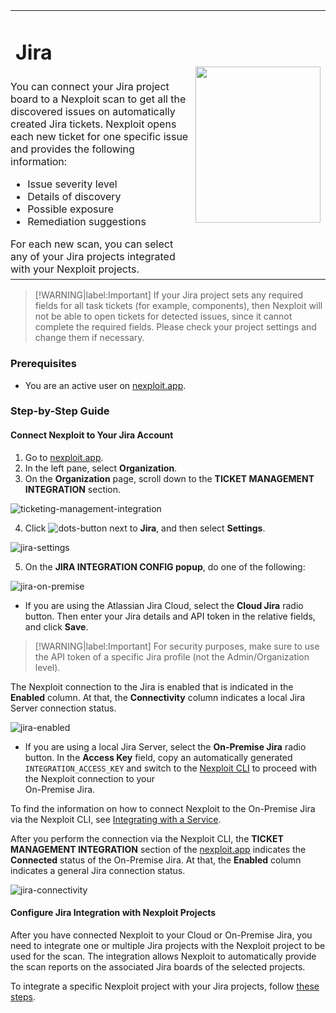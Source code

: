 <table id="integrations" >
  <tr>
    <td width="70%">
      <h1>Jira</h1>
    </td>
    <td width="30%" style="text-align:center" rowspan="3">
      <img src="guide/pipeline-integration/ticketing-systems/integrating-with-nexploit/media/jira/jira-integ-logo.png" width="200" height="250"></img>
    </td>
  </tr>
  <tr>
    <td style="text-align:left;vertical-align:text-top;padding:0px">
      You can connect your Jira project board to a Nexploit scan to get all the discovered issues on automatically created Jira tickets. Nexploit opens each new ticket for one specific issue and provides the following information:
      <ul>
        <li>Issue severity level</li>
        <li>Details of discovery</li>
        <li>Possible exposure</li>
        <li>Remediation suggestions </li>
      </ul>
      For each new scan, you can select any of your Jira projects integrated with your Nexploit projects.
    </td>
  </tr>
  <tr><td></td></tr>
</table>

> [!WARNING|label:Important]
If your Jira project sets any required fields for all task tickets (for example, components), then Nexploit will not be able to open tickets for detected issues, since it cannot complete the required fields. Please check your project settings and change them if necessary.

### Prerequisites

* You are an active user on [nexploit.app](https://nexploit.app/). 

### Step-by-Step Guide
#### Connect Nexploit to Your Jira Account

1. Go to [nexploit.app](https://nexploit.app).
2. In the left pane, select **Organization**. 
3. On the **Organization** page, scroll down to the **TICKET MANAGEMENT INTEGRATION** section.

  ![ticketing-management-integration](media/azure/ticketing-management-integration.png ':size=60%')

  
4. Click ![dots-button](media/azure/icon-button.png ':size=2%') next to **Jira**, and then select **Settings**.

  ![jira-settings](media/jira/jira-settings.png ':size=45%')

5. On the **JIRA INTEGRATION CONFIG popup**, do one of the following:

  ![jira-on-premise](media/jira/on-premise.png ':size=35%')

  * If you are using the Atlassian Jira Cloud, select the **Cloud Jira** radio button. Then enter your Jira details and API token in the relative fields, and click **Save**.
  
  > [!WARNING|label:Important] For security purposes, make sure to use the API token of a specific Jira profile (not the Admin/Organization level).

  The Nexploit connection to the Jira is enabled that is indicated in the **Enabled** column. At that, the **Connectivity** column indicates a local Jira Server connection status.  

  ![jira-enabled](media/jira/enabled-disconnected.png ':size=45%')

  * If you are using a local Jira Server, select the **On-Premise Jira** radio button. In the **Access Key** field, copy an automatically generated `INTEGRATION_ACCESS_KEY` and switch to the [Nexploit CLI](/guide/np-cli/overview) to proceed with the Nexploit connection to your <br> On-Premise Jira.

  To find the information on how to connect Nexploit to the On-Premise Jira via the Nexploit CLI, see [Integrating with a Service](/guide/np-cli/commands/integrating-with-a-service). 

  After you perform the connection via the Nexploit CLI, the **TICKET MANAGEMENT INTEGRATION** section of the [nexploit.app](https://nexploit.app) indicates the **Connected** status of the On-Premise Jira. At that, the **Enabled** column indicates a general Jira connection status.

  ![jira-connectivity](media/jira/jira-connectivity.png ':size=45%')

#### Configure Jira Integration with Nexploit Projects
After you have connected Nexploit to your Cloud or On-Premise Jira, you need to integrate one or multiple Jira projects with the Nexploit project to be used for the scan. The integration allows Nexploit to automatically provide the scan reports on the associated Jira boards of the selected projects. 

To integrate a specific Nexploit project with your Jira projects, follow [these steps](guide/pipeline-integration/ticketing-systems/adding-to-project/integrating-with-project.md).

